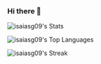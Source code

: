 ### Hi there 👋

![isaiasg09's Stats](https://github-readme-stats.vercel.app/api?username=isaiasg09&theme=synthwave&show_icons=true&hide_border=true&count_private=true)

![isaiasg09's Top Languages](https://github-readme-stats.vercel.app/api/top-langs/?username=isaiasg09&theme=synthwave&show_icons=true&hide_border=true&layout=compact)

![isaiasg09's Streak](https://github-readme-streak-stats.herokuapp.com/?user=isaiasg09&theme=synthwave&hide_border=true)



<!--
**isaiasg09/isaiasg09** is a ✨ _special_ ✨ repository because its `README.md` (this file) appears on your GitHub profile.

Here are some ideas to get you started:

- 🔭 I’m currently working on ...
- 🌱 I’m currently learning ...
- 👯 I’m looking to collaborate on ...
- 🤔 I’m looking for help with ...
- 💬 Ask me about ...
- 📫 How to reach me: ...
- 😄 Pronouns: ...
- ⚡ Fun fact: ...
-->
